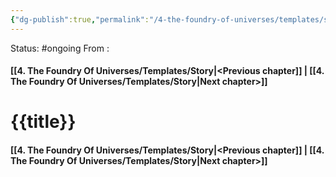 ```yaml
---
{"dg-publish":true,"permalink":"/4-the-foundry-of-universes/templates/story/"}
---
```


Status: #ongoing
From : 
#### [[4. The Foundry Of Universes/Templates/Story\|<Previous chapter]] | [[4. The Foundry Of Universes/Templates/Story\|Next chapter>]]
# {{title}}



#### [[4. The Foundry Of Universes/Templates/Story\|<Previous chapter]] | [[4. The Foundry Of Universes/Templates/Story\|Next chapter>]]
